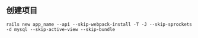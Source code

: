 ## 创建项目

``````shell
rails new app_name --api --skip-webpack-install -T -J --skip-sprockets -d mysql --skip-active-view --skip-bundle
``````
